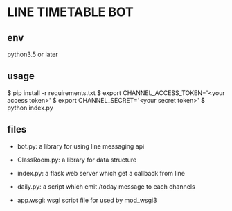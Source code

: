 # LINE TIMETABLE BOT

## env

python3.5 or later

## usage
$ pip install -r requirements.txt
$ export CHANNEL\_ACCESS\_TOKEN='\<your access token\>'
$ export CHANNEL\_SECRET='\<your secret token\>'
$ python index.py

## files
- bot.py: a library for using line messaging api
- ClassRoom.py: a library for data structure
- index.py: a flask web server which get a callback from line
- daily.py: a script which emit /today message to each channels

- app.wsgi: wsgi script file for used by mod\_wsgi3
